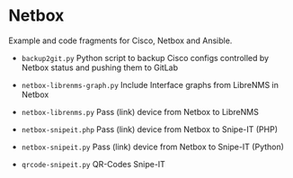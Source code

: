 # Netbox

Example and code fragments for Cisco, Netbox and Ansible.

* `backup2git.py` Python script to backup Cisco configs controlled by Netbox status and pushing them to GitLab

* `netbox-librenms-graph.py` Include Interface graphs from LibreNMS in Netbox

* `netbox-librenms.py` Pass (link) device from Netbox to LibreNMS

* `netbox-snipeit.php` Pass (link) device from Netbox to Snipe-IT (PHP)

* `netbox-snipeit.py` Pass (link) device from Netbox to Snipe-IT (Python)

* `qrcode-snipeit.py` QR-Codes Snipe-IT
